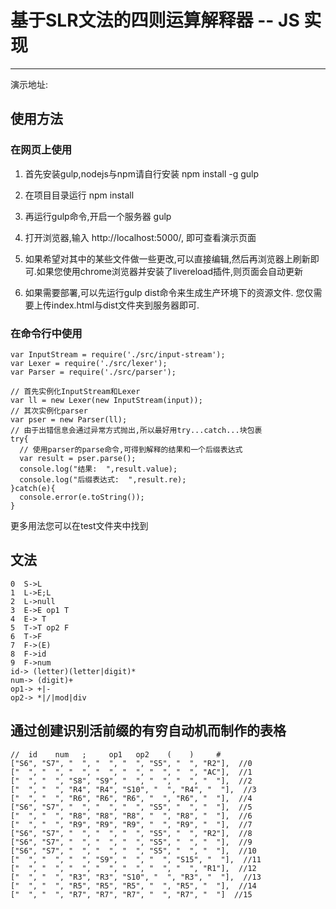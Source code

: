 # 基于SLR文法的四则运算解释器  -- JS 实现
----

演示地址: 
## 使用方法

### 在网页上使用
1. 首先安装gulp,nodejs与npm请自行安装
    npm install -g gulp
2. 在项目目录运行
    npm install
3. 再运行gulp命令,开启一个服务器
    gulp
4. 打开浏览器,输入 http://localhost:5000/, 即可查看演示页面

5. 如果希望对其中的某些文件做一些更改,可以直接编辑,然后再浏览器上刷新即可.如果您使用chrome浏览器并安装了livereload插件,则页面会自动更新

6. 如果需要部署,可以先运行gulp dist命令来生成生产环境下的资源文件. 您仅需要上传index.html与dist文件夹到服务器即可.

### 在命令行中使用
    
    var InputStream = require('./src/input-stream');
    var Lexer = require('./src/lexer');
    var Parser = require('./src/parser');

    // 首先实例化InputStream和Lexer
    var ll = new Lexer(new InputStream(input));
    // 其次实例化parser
    var pser = new Parser(ll);
    // 由于出错信息会通过异常方式抛出,所以最好用try...catch...块包裹
    try{
      // 使用parser的parse命令,可得到解释的结果和一个后缀表达式
      var result = pser.parse();
      console.log("结果:  ",result.value);
      console.log("后缀表达式:  ",result.re);
    }catch(e){
      console.error(e.toString());
    }

更多用法您可以在test文件夹中找到


## 文法
    0  S->L
    1  L->E;L
    2  L->null
    3  E->E op1 T
    4  E-> T
    5  T->T op2 F
    6  T->F
    7  F->(E)
    8  F->id
    9  F->num
    id-> (letter)(letter|digit)*
    num-> (digit)+
    op1-> +|-
    op2-> *|/|mod|div
## 通过创建识别活前缀的有穷自动机而制作的表格
    //  id    num   ;     op1   op2    (    )     #
    ["S6", "S7", "  ", "  ", "  ", "S5", "  ", "R2"],  //0
    ["  ", "  ", "  ", "  ", "  ", "  ", "  ", "AC"],  //1
    ["  ", "  ", "S8", "S9", "  ", "  ", "  ", "  "],  //2
    ["  ", "  ", "R4", "R4", "S10", "  ", "R4", "  "],  //3
    ["  ", "  ", "R6", "R6", "R6", "  ", "R6", "  "],  //4
    ["S6", "S7", "  ", "  ", "  ", "S5", "  ", "  "],  //5
    ["  ", "  ", "R8", "R8", "R8", "  ", "R8", "  "],  //6
    ["  ", "  ", "R9", "R9", "R9", "  ", "R9", "  "],  //7
    ["S6", "S7", "  ", "  ", "  ", "S5", "  ", "R2"],  //8
    ["S6", "S7", "  ", "  ", "  ", "S5", "  ", "  "],  //9
    ["S6", "S7", "  ", "  ", "  ", "S5", "  ", "  "],  //10
    ["  ", "  ", "  ", "S9", "  ", "  ", "S15", "  "],  //11
    ["  ", "  ", "  ", "  ", "  ", "  ", "  ", "R1"],  //12
    ["  ", "  ", "R3", "R3", "S10", "  ", "R3", "  "],  //13
    ["  ", "  ", "R5", "R5", "R5", "  ", "R5", "  "],  //14
    ["  ", "  ", "R7", "R7", "R7", "  ", "R7", "  "]  //15